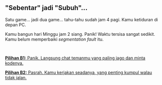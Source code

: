 <h2 align="left">"Sebentar" jadi "Subuh"...</h2>

<p>
  Satu game... jadi dua game... tahu-tahu sudah jam 4 pagi. Kamu ketiduran di depan PC.
</p>
<p>
  Kamu bangun hari Minggu jam 2 siang. Panik! Waktu tersisa sangat sedikit. Kamu belum memperbaiki <i>segmentation fault</i> itu.
</p>
<br>
<p>
  <a href="./game/2c_copas.md">
    <b>Pilihan B1:</b> Panik. Langsung chat temanmu yang paling jago dan minta kodenya.
  </a>
</p>
<p>
  <a href="./game/2d_pasrah.md">
    <b>Pilihan B2:</b> Pasrah. Kamu kerjakan seadanya, yang penting kumpul walau tidak jalan.
  </a>
</p>